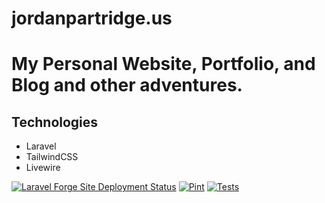 # jordanpartridge.us
# My Personal Website, Portfolio, and Blog and other adventures.

## Technologies
- Laravel
- TailwindCSS
- Livewire

[![Laravel Forge Site Deployment Status](https://img.shields.io/endpoint?url=https%3A%2F%2Fforge.laravel.com%2Fsite-badges%2Ff5322d8d-6b11-49f0-9272-e0302c67842f%3Fdate%3D1%26commit%3D1&style=plastic)](https://forge.laravel.com/servers/714274/sites/2318112)
[![Pint](https://github.com/jordanpartridge/jordanpartridge.us/actions/workflows/Pint.yml/badge.svg?branch=master)](https://github.com/jordanpartridge/jordanpartridge.us/actions/workflows/Pint.yml)
[![Tests](https://github.com/jordanpartridge/jordanpartridge.us/actions/workflows/Tests.yml/badge.svg)](https://github.com/jordanpartridge/jordanpartridge.us/actions/workflows/Tests.yml)
